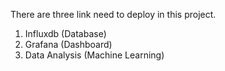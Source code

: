 There are three link need to deploy in this project.
1. Influxdb (Database)
2. Grafana (Dashboard)
3. Data Analysis (Machine Learning)
